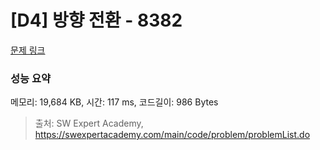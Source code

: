 # [D4] 방향 전환 - 8382 

[문제 링크](https://swexpertacademy.com/main/code/problem/problemDetail.do?contestProbId=AWyNQrCahHcDFAVP) 

### 성능 요약

메모리: 19,684 KB, 시간: 117 ms, 코드길이: 986 Bytes



> 출처: SW Expert Academy, https://swexpertacademy.com/main/code/problem/problemList.do